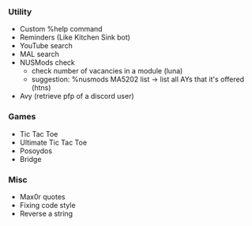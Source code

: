 ### Utility
- Custom %help command
- Reminders (Like Kitchen Sink bot)
- YouTube search
- MAL search
- NUSMods check
  - check number of vacancies in a module (luna)
  - suggestion: %nusmods MA5202 list → list all AYs that it's offered (htns)
- Avy (retrieve pfp of a discord user)

### Games
- Tic Tac Toe
- Ultimate Tic Tac Toe
- Posoydos
- Bridge

### Misc
- Max0r quotes
- Fixing code style
- Reverse a string
